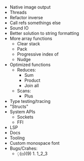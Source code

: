 - Native image output
- Threads
- Refactor inverse
- Call refs somethings else
- Sound IO
- Better solution to string formatting
- More array functions
  - Clear stack
  - Pack
  - Progressive index of
  - Nudge
- Optimized functions
  - Reduces:
    - Sum
    - Product
    - Join all
  - Scans:
    - Plus
- Type testing/tracing
- "Structs"
- System APIs
  - Sockets
  - FFI
- LSP
- Docs
- Tooling
- Custom monospace font
- Bugs/Crahes:
  - ⍜(⊡)(9) 1. 1_2_3 

